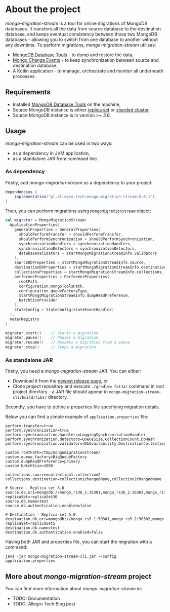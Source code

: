 # About the project

_mongo-migration-stream_ is a tool for online migrations of MongoDB databases.
It transfers all the data from source database to the destination database, and keeps eventual consistency between those
two MongoDB databases - allowing you to switch from one database to another without any downtime.
To perform migrations, _mongo-migration-stream_ utilises:

- [MongoDB Database Tools](https://www.mongodb.com/docs/database-tools/) - to dump and restore the data,
- [Mongo Change Events](https://www.mongodb.com/docs/manual/reference/change-events/) - to keep synchronization between source and destination database,
- A Kotlin application - to manage, orchestrate and monitor all underneath processes.

## Requirements

- Installed [MongoDB Database Tools](https://www.mongodb.com/docs/database-tools/#installation) on the machine,
- Source MongoDB instance is either [replica set](https://www.mongodb.com/docs/manual/replication/) or [sharded cluster](https://www.mongodb.com/docs/manual/sharding/),
- Source MongoDB instance is in version >= _3.6_.

## Usage

_mongo-migration-stream_ can be used in two ways:

- as a dependency in JVM application,
- as a standalone JAR from command line.

### As dependency

Firstly, add _mongo-migration-stream_ as a dependency to your project:

```gradle
dependencies {
    implementation("pl.allegro.tech:mongo-migration-stream:0.6.1")
}
```

Then, you can perform migrations using `MongoMigrationStream` object:

```kotlin
val migrator = MongoMigrationStream(
  ApplicationProperties(
    generalProperties = GeneralProperties(
      shouldPerformTransfer = shouldPerformTransfer,
      shouldPerformSynchronization = shouldPerformSynchronization,
      synchronizationHandlers = synchronizationHandlers,
      synchronizationDetectors = synchronizationDetectors,
      databaseValidators = startMongoMigrationStreamInfo.validators
    ),
    sourceDbProperties = startMongoMigrationStreamInfo.source,
    destinationDbProperties = startMongoMigrationStreamInfo.destination,
    collectionsProperties = startMongoMigrationStreamInfo.collections,
    performerProperties = PerformerProperties(
      rootPath,
      configuration.mongoToolsPath,
      configuration.queueFactoryType,
      startMongoMigrationStreamInfo.dumpReadPreference,
      batchSizeProvider
    ),
    stateConfig = StateConfig(stateEventHandler)
  ),
  meterRegistry
)

migrator.start()    // Starts a migration
migrator.pause()    // Pauses a migration
migrator.resume()   // Resumes a migration from a pause
migrator.stop()     // Stops a migration
```

### As standalone JAR

Firstly, you need a _mongo-migration-stream_ JAR. You can either:

- Download it from the [newest release page](https://github.com/allegro/mongo-migration-stream/releases), or
- Clone project repository and execute `./gradlew fatJar` command in root project directory - a JAR file should
  appear in `mongo-migration-stream-cli/build/libs/` directory.

Secondly, you have to define a properties file specifying migration details.

Below you can find a simple example of `application.properties` file:

```properties
perform.transfer=true
perform.synchronization=true
perform.synchronization.handlers=LoggingSynchronizationHandler
perform.synchronization.detectors=QueueSize,CollectionCount,DbHash
perform.synchronization.validators=DbAvailability,DestinationCollectionMissing,SourceCollectionAvailable

custom.rootPath=/tmp/mongomigrationstream/
custom.queue.factory=BiqQueueFactory
custom.dumpReadPreference=primary
custom.batchSize=1000

collections.source=collection1,collection2
collections.destination=collection1changedName,collection2changedName

# Source - Replica set 3.6
source.db.uri=mongodb://mongo_rs36_1:36301,mongo_rs36_2:36302,mongo_rs36_3:36303/?replicaSet=replicaSet36
source.db.name=test
source.db.authentication.enabled=false

# Destination - Replica set 5.0
destination.db.uri=mongodb://mongo_rs5_1:50301,mongo_rs5_2:50302,mongo_rs5_3:50303/?replicaSet=replicaSet5
destination.db.name=test
destination.db.authentication.enabled=false
```

Having both JAR and properties file, you can start the migration with a command:

```
java -jar mongo-migration-stream-cli.jar --config application.properties
```

## More about _mongo-migration-stream_ project

You can find more information about _mongo-migration-stream_ in:

- TODO: Documentation
- TODO: Allegro Tech Blog post
